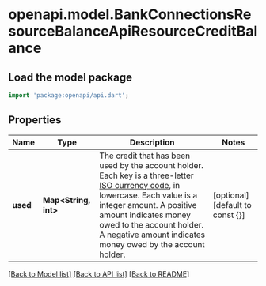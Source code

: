 # openapi.model.BankConnectionsResourceBalanceApiResourceCreditBalance

## Load the model package
```dart
import 'package:openapi/api.dart';
```

## Properties
Name | Type | Description | Notes
------------ | ------------- | ------------- | -------------
**used** | **Map<String, int>** | The credit that has been used by the account holder.  Each key is a three-letter [ISO currency code](https://www.iso.org/iso-4217-currency-codes.html), in lowercase.  Each value is a integer amount. A positive amount indicates money owed to the account holder. A negative amount indicates money owed by the account holder. | [optional] [default to const {}]

[[Back to Model list]](../README.md#documentation-for-models) [[Back to API list]](../README.md#documentation-for-api-endpoints) [[Back to README]](../README.md)


